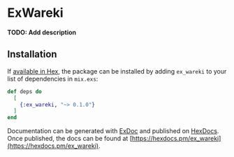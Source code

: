 # ExWareki

**TODO: Add description**

## Installation

If [available in Hex](https://hex.pm/docs/publish), the package can be installed
by adding `ex_wareki` to your list of dependencies in `mix.exs`:

```elixir
def deps do
  [
    {:ex_wareki, "~> 0.1.0"}
  ]
end
```

Documentation can be generated with [ExDoc](https://github.com/elixir-lang/ex_doc)
and published on [HexDocs](https://hexdocs.pm). Once published, the docs can
be found at [https://hexdocs.pm/ex_wareki](https://hexdocs.pm/ex_wareki).

